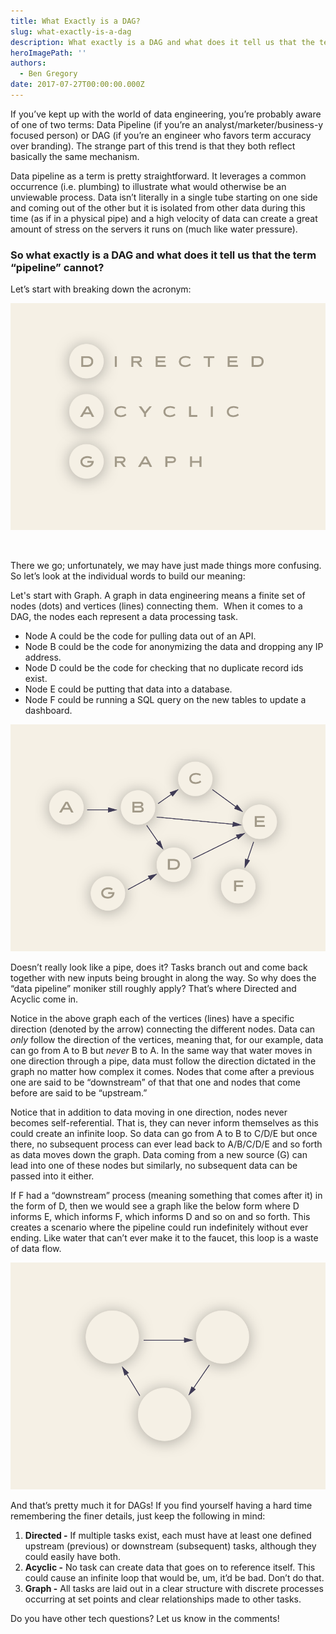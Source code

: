 ```yaml
---
title: What Exactly is a DAG?
slug: what-exactly-is-a-dag
description: What exactly is a DAG and what does it tell us that the term “data pipeline” can't?
heroImagePath: ''
authors:
  - Ben Gregory
date: 2017-07-27T00:00:00.000Z
---
```


If you’ve kept up with the world of data engineering, you’re probably aware of one of two terms: Data Pipeline (if you’re an analyst/marketer/business-y focused person) or DAG (if you’re an engineer who favors term accuracy over branding). The strange part of this trend is that they both reflect basically the same mechanism.

Data pipeline as a term is pretty straightforward. It leverages a common occurrence (i.e. plumbing) to illustrate what would otherwise be an unviewable process. Data isn’t literally in a single tube starting on one side and coming out of the other but it is isolated from other data during this time (as if in a physical pipe) and a high velocity of data can create a great amount of stress on the servers it runs on (much like water pressure).

### So what exactly is a DAG and what does it tell us that the term “pipeline” cannot?

Let’s start with breaking down the acronym:

 ![Graphic1_2x.png](../assets/Graphic1_2x.png)  

&nbsp;

There we go; unfortunately, we may have just made things more confusing. So let’s look at the individual words to build our meaning:

Let's start with Graph. A graph in data engineering means a finite set of nodes (dots) and vertices (lines) connecting them. &nbsp;When it comes to a DAG, the nodes each represent a data processing task.

- Node A could be the code for pulling data out of an API.
- Node B could be the code for anonymizing the data and dropping any IP address.
- Node D could be the code for checking that no duplicate record ids exist.
- Node E could be putting that data into a database.
- Node F could be running a SQL query on the new tables to update a dashboard.

![Graphic3_2x.png](../assets/Graphic3_2x.png)

Doesn’t really look like a pipe, does it? Tasks branch out and come back together with new inputs being brought in along the way. So why does the “data pipeline” moniker still roughly apply? That’s where Directed and Acyclic come in.

Notice in the above graph each of the vertices (lines) have a specific direction (denoted by the arrow) connecting the different nodes. Data can _only_ follow the direction of the vertices, meaning that, for our example, data can go from A to B but _never_ B to A. In the same way that water moves in one direction through a pipe, data must follow the direction dictated in the graph no matter how complex it comes. Nodes that come after a previous one are said to be “downstream” of that that one and nodes that come before are said to be “upstream.”

Notice that in addition to data moving in one direction, nodes never becomes self-referential. That is, they can never inform themselves as this could create an infinite loop. So data can go from A to B to C/D/E but once there, no subsequent process can ever lead back to A/B/C/D/E and so forth as data moves down the graph. Data coming from a new source (G) can lead into one of these nodes but similarly, no subsequent data can be passed into it either.

If F had a “downstream” process (meaning something that comes after it) in the form of D, then we would see a graph like the below form where D informs E, which informs F, which informs D and so on and so forth. This creates a scenario where the pipeline could run indefinitely without ever ending. Like water that can’t ever make it to the faucet, this loop is a waste of data flow.

![Graphic2_2x.png](../assets/Graphic2_2x.png)

And that’s pretty much it for DAGs! If you find yourself having a hard time remembering the finer details, just keep the following in mind:

1. **Directed -** If multiple tasks exist, each must have at least one defined upstream (previous) or downstream (subsequent) tasks, although they could easily have both.
2. **Acyclic -** No task can create data that goes on to reference itself. This could cause an infinite loop that would be, um, it’d be bad. Don’t do that.
3. **Graph -** All tasks are laid out in a clear structure with discrete processes occurring at set points and clear relationships made to other tasks.

Do you have other tech questions? Let us know in the comments!

